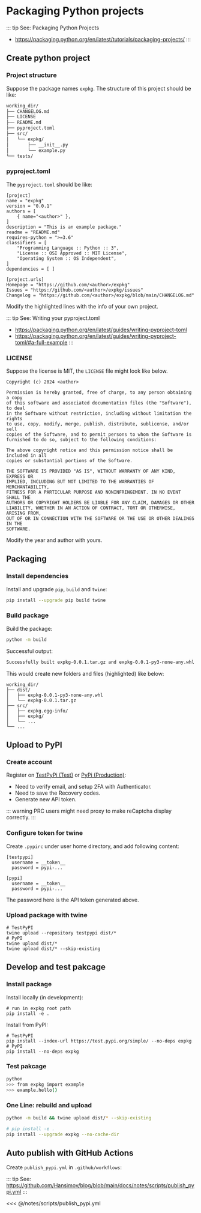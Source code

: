 # Packaging Python projects

::: tip See: Packaging Python Projects
- https://packaging.python.org/en/latest/tutorials/packaging-projects/
:::


## Create python project

### Project structure

Suppose the package names `expkg`. The structure of this project should be like:

```sh
working_dir/
├── CHANGELOG.md
├── LICENSE
├── README.md
├── pyproject.toml
├── src/
│   └── expkg/
│       ├── __init__.py
│       └── example.py
└── tests/
```

### pyproject.toml

The `pyproject.toml` should be like:

```toml{2,3,5,7,15,18-20}
[project]
name = "expkg"
version = "0.0.1"
authors = [
    { name="<author>" },
]
description = "This is an example package."
readme = "README.md"
requires-python = ">=3.6"
classifiers = [
    "Programming Language :: Python :: 3",
    "License :: OSI Approved :: MIT License",
    "Operating System :: OS Independent",
]
dependencies = [ ]

[project.urls]
Homepage = "https://github.com/<author>/expkg"
Issues = "https://github.com/<author>/expkg/issues"
Changelog = "https://github.com/<author>/expkg/blob/main/CHANGELOG.md"
```

<f>Modify the highlighted lines with the info of your own project.</f>


::: tip See: Writing your pyproject.toml
- https://packaging.python.org/en/latest/guides/writing-pyproject-toml
- https://packaging.python.org/en/latest/guides/writing-pyproject-toml/#a-full-example
:::

### LICENSE

Suppose the license is MIT, the `LICENSE` file might look like below.

```txt{1}
Copyright (c) 2024 <author>

Permission is hereby granted, free of charge, to any person obtaining a copy
of this software and associated documentation files (the "Software"), to deal
in the Software without restriction, including without limitation the rights
to use, copy, modify, merge, publish, distribute, sublicense, and/or sell
copies of the Software, and to permit persons to whom the Software is
furnished to do so, subject to the following conditions:

The above copyright notice and this permission notice shall be included in all
copies or substantial portions of the Software.

THE SOFTWARE IS PROVIDED "AS IS", WITHOUT WARRANTY OF ANY KIND, EXPRESS OR
IMPLIED, INCLUDING BUT NOT LIMITED TO THE WARRANTIES OF MERCHANTABILITY,
FITNESS FOR A PARTICULAR PURPOSE AND NONINFRINGEMENT. IN NO EVENT SHALL THE
AUTHORS OR COPYRIGHT HOLDERS BE LIABLE FOR ANY CLAIM, DAMAGES OR OTHER
LIABILITY, WHETHER IN AN ACTION OF CONTRACT, TORT OR OTHERWISE, ARISING FROM,
OUT OF OR IN CONNECTION WITH THE SOFTWARE OR THE USE OR OTHER DEALINGS IN THE
SOFTWARE.
```

<f>Modify the year and author with yours.</f>

## Packaging
### Install dependencies

Install and upgrade `pip`, `build` and `twine`:

```sh
pip install --upgrade pip build twine
```

### Build package

Build the package:

```sh
python -m build
```

Successful output:

```sh
Successfully built expkg-0.0.1.tar.gz and expkg-0.0.1-py3-none-any.whl
```

This would create new folders and files <f>(highlighted)</f> like below:

```sh{2-4,6}
working_dir/
├── dist/
│   ├── expkg-0.0.1-py3-none-any.whl
│   └── expkg-0.0.1.tar.gz
├── src/
│   ├── expkg.egg-info/
│   ├── expkg/
│   └── ...
└── ...
```

## Upload to PyPI

### Create account

Register
on [TestPyPi <f>(Test)</f>](https://test.pypi.org/account/register)
or [PyPi <f>(Production)</f>](https://pypi.org):
- Need to verify email, and setup 2FA with Authenticator.
- Need to save the Recovery codes.
- Generate new API token.

::: warning PRC users might need proxy to make reCaptcha display correctly.
:::


### Configure token for twine

Create `.pypirc` under user home directory, and add following content:

```sh{5-7}
[testpypi]
  username = __token__
  password = pypi-...

[pypi]
  username = __token__
  password = pypi-...
```

<f>The password here is the API token generated above.</f>

### Upload package with twine

```sh{4}
# TestPyPI
twine upload --repository testpypi dist/*
# PyPI
twine upload dist/*
twine upload dist/* --skip-existing
```

## Develop and test pakcage
### Install package

Install locally (in development):

```sh{2}
# run in expkg root path
pip install -e .
```

Install from PyPI:

```sh{4}
# TestPyPI
pip install --index-url https://test.pypi.org/simple/ --no-deps expkg
# PyPI
pip install --no-deps expkg
```

### Test pakcage

```sh
python
>>> from expkg import example
>>> example.hello()
```

### One Line: rebuild and upload

```sh
python -m build && twine upload dist/* --skip-existing
```

```sh
# pip install -e .
pip install --upgrade expkg --no-cache-dir
```

## Auto publish with GitHub Actions

Create `publish_pypi.yml` in `.github/workflows`:

::: tip See: https://github.com/Hansimov/blog/blob/main/docs/notes/scripts/publish_pypi.yml
:::

<<< @/notes/scripts/publish_pypi.yml
